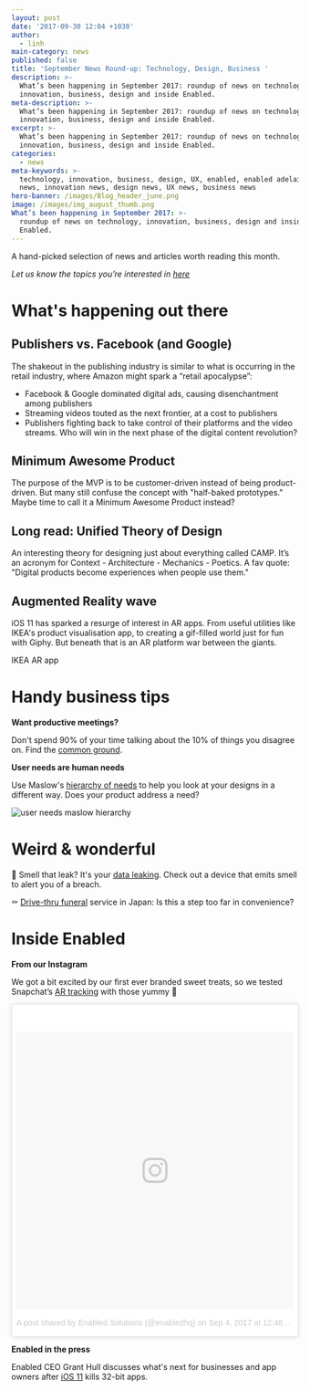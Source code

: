 ```yaml
---
layout: post
date: '2017-09-30 12:04 +1030'
author:
  - linh
main-category: news
published: false
title: 'September News Round-up: Technology, Design, Business '
description: >-
  What’s been happening in September 2017: roundup of news on technology,
  innovation, business, design and inside Enabled.
meta-description: >-
  What’s been happening in September 2017: roundup of news on technology,
  innovation, business, design and inside Enabled.
excerpt: >-
  What’s been happening in September 2017: roundup of news on technology,
  innovation, business, design and inside Enabled.
categories:
  - news
meta-keywords: >-
  technology, innovation, business, design, UX, enabled, enabled adelaide, tech
  news, innovation news, design news, UX news, business news
hero-banner: /images/Blog_header_june.png
image: /images/img_august_thumb.png
What’s been happening in September 2017: >-
  roundup of news on technology, innovation, business, design and inside
  Enabled.
---
```

A hand-picked selection of news and articles worth reading this month.

_Let us know the topics you’re interested in [here](https://enabled1.typeform.com/to/YcdNts)_

# What's happening out there

## Publishers vs. Facebook (and Google)

The shakeout in the publishing industry is similar to what is occurring in the retail industry, where Amazon might spark a “retail apocalypse”:

- Facebook & Google dominated digital ads, causing disenchantment among publishers
- Streaming videos touted as the next frontier, at a cost to publishers
- Publishers fighting back to take control of their platforms and the video streams. Who will win in the next phase of the digital content revolution?

## Minimum Awesome Product

The purpose of the MVP is to be customer-driven instead of being product-driven. But many still confuse the concept with "half-baked prototypes." Maybe time to call it a Minimum Awesome Product instead?

## Long read: Unified Theory of Design

An interesting theory for designing just about everything called CAMP. It’s an acronym for Context - Architecture - Mechanics - Poetics. A fav quote: "Digital products become experiences when people use them."

## Augmented Reality wave

iOS 11 has sparked a resurge of interest in AR apps. From useful utilities like IKEA's product visualisation app, to creating a gif-filled world just for fun with Giphy. But beneath that is an AR platform war between the giants. 

IKEA AR app
 

# Handy business tips

**Want productive meetings?**

Don't spend 90% of your time talking about the 10% of things you disagree on. Find the [common ground](https://hackernoon.com/the-90-agreement-rule-36757dcc8eaa).

**User needs are human needs**

Use Maslow's [hierarchy of needs](https://www.interaction-design.org/literature/article/user-needs-look-no-further-than-everyday-needs) to help you look at your designs in a different way. Does your product address a need?

![user needs maslow hierarchy ]({{site.baseurl}}/images/img_september_needs.jpg)

# Weird & wonderful

💾  Smell that leak? It's your [data leaking](https://smellofdata.com/). Check out a device that emits smell to alert you of a breach.  

⚰️  [Drive-thru funeral](http://nypost.com/2017/09/06/funeral-home-in-japan-offers-drive-thru-service/?utm_campaign=Innovation%20of%20the%20Day%20&utm_source=hs_automation&utm_medium=email&utm_content=56399199&_hsenc=p2ANqtz--lXK8GOsJ_tZ3IV6KQz1wxoNpaRWrNavgP-the3rEMGVi1JeictSojfp9R3-aBPxXVK44mB_Y38M4ign4YG7EDv0wv5Q&_hsmi=56399199) service in Japan: Is this a step too far in convenience? 

# Inside Enabled

**From our Instagram**

We got a bit excited by our first ever branded sweet treats, so we tested Snapchat’s [AR tracking](https://www.instagram.com/p/BYnHxwUFUTa/?taken-by=enabledhq) with those yummy 🍪

<blockquote class="instagram-media" data-instgrm-version="7" style=" background:#FFF; border:0; border-radius:3px; box-shadow:0 0 1px 0 rgba(0,0,0,0.5),0 1px 10px 0 rgba(0,0,0,0.15); margin: 1px; max-width:658px; padding:0; width:99.375%; width:-webkit-calc(100% - 2px); width:calc(100% - 2px);"><div style="padding:8px;"> <div style=" background:#F8F8F8; line-height:0; margin-top:40px; padding:50% 0; text-align:center; width:100%;"> <div style=" background:url(data:image/png;base64,iVBORw0KGgoAAAANSUhEUgAAACwAAAAsCAMAAAApWqozAAAABGdBTUEAALGPC/xhBQAAAAFzUkdCAK7OHOkAAAAMUExURczMzPf399fX1+bm5mzY9AMAAADiSURBVDjLvZXbEsMgCES5/P8/t9FuRVCRmU73JWlzosgSIIZURCjo/ad+EQJJB4Hv8BFt+IDpQoCx1wjOSBFhh2XssxEIYn3ulI/6MNReE07UIWJEv8UEOWDS88LY97kqyTliJKKtuYBbruAyVh5wOHiXmpi5we58Ek028czwyuQdLKPG1Bkb4NnM+VeAnfHqn1k4+GPT6uGQcvu2h2OVuIf/gWUFyy8OWEpdyZSa3aVCqpVoVvzZZ2VTnn2wU8qzVjDDetO90GSy9mVLqtgYSy231MxrY6I2gGqjrTY0L8fxCxfCBbhWrsYYAAAAAElFTkSuQmCC); display:block; height:44px; margin:0 auto -44px; position:relative; top:-22px; width:44px;"></div></div><p style=" color:#c9c8cd; font-family:Arial,sans-serif; font-size:14px; line-height:17px; margin-bottom:0; margin-top:8px; overflow:hidden; padding:8px 0 7px; text-align:center; text-overflow:ellipsis; white-space:nowrap;"><a href="https://www.instagram.com/p/BYnHxwUFUTa/" style=" color:#c9c8cd; font-family:Arial,sans-serif; font-size:14px; font-style:normal; font-weight:normal; line-height:17px; text-decoration:none;" target="_blank">A post shared by Enabled Solutions (@enabledhq)</a> on <time style=" font-family:Arial,sans-serif; font-size:14px; line-height:17px;" datetime="2017-09-04T07:48:03+00:00">Sep 4, 2017 at 12:48am PDT</time></p></div></blockquote> <script async defer src="//platform.instagram.com/en_US/embeds.js"></script>
 
**Enabled in the press**

Enabled CEO Grant Hull discusses what's next for businesses and app owners after [iOS 11](https://futurefive.co.nz/story/apple-kills-32-bit-apps-ios-11-update/) kills 32-bit apps.